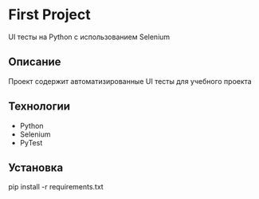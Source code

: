 # First Project
UI тесты на Python с использованием Selenium

## Описание
Проект содержит автоматизированные UI тесты для учебного проекта

## Технологии
- Python
- Selenium
- PyTest

## Установка
pip install -r requirements.txt

